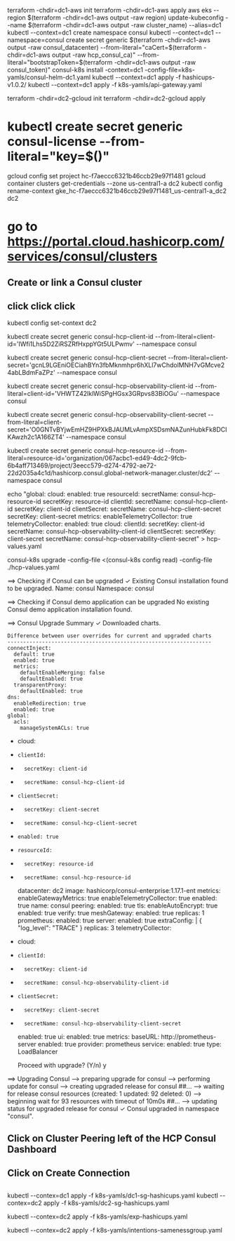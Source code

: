 terraform -chdir=dc1-aws init
terraform -chdir=dc1-aws apply
aws eks --region $(terraform -chdir=dc1-aws output -raw region) update-kubeconfig --name $(terraform -chdir=dc1-aws output -raw cluster_name) --alias=dc1
kubectl --context=dc1 create namespace consul
kubectl --contect=dc1 --namespace=consul create secret generic $(terraform -chdir=dc1-aws output -raw consul_datacenter) --from-literal="caCert=$(terraform -chdir=dc1-aws output -raw hcp_consul_ca)" --from-literal="bootstrapToken=$(terraform -chdir=dc1-aws output -raw consul_token)"
consul-k8s install -context=dc1 -config-file=k8s-yamls/consul-helm-dc1.yaml
kubectl --context=dc1 apply -f hashicups-v1.0.2/
kubectl --context=dc1 apply -f k8s-yamls/api-gateway.yaml

terraform -chdir=dc2-gcloud init
terraform -chdir=dc2-gcloud apply
# kubectl create secret generic consul-license --from-literal="key=$(<YOUR LICENSE FROM CSM>)"

gcloud config set project hc-f7aeccc6321b46ccb29e97f1481
gcloud container clusters get-credentials --zone us-central1-a dc2
kubectl config rename-context gke_hc-f7aeccc6321b46ccb29e97f1481_us-central1-a_dc2 dc2

# go to https://portal.cloud.hashicorp.com/services/consul/clusters
## Create or link a Consul cluster

## click click click

kubectl config set-context dc2

kubectl create secret generic consul-hcp-client-id --from-literal=client-id='IWfi1Lhs5D2ZiRSZRfHxppYGt5ULPwmv' --namespace consul

kubectl create secret generic consul-hcp-client-secret --from-literal=client-secret='gcnL9LGEniOECiahBYn3fbMknmhpr6hXLl7wChdolMNH7vGMcve24abLBdmFaZPz' --namespace consul

kubectl create secret generic consul-hcp-observability-client-id --from-literal=client-id='VHWTZ42lklWiSPgHGsx3GRpvs83BiOGu' --namespace consul

kubectl create secret generic consul-hcp-observability-client-secret --from-literal=client-secret='O0GNTvBYjwEmHZ9HPXkBJAUMLvAmpXSDsmNAZunHubkFk8DCIKAwzh2c1A166ZT4' --namespace consul

kubectl create secret generic consul-hcp-resource-id --from-literal=resource-id='organization/067acbc1-ed49-4dc2-9fcb-6b4aff713469/project/3eecc579-d274-4792-ae72-22d2035a4c1d/hashicorp.consul.global-network-manager.cluster/dc2' --namespace consul

echo "global:
  cloud:
    enabled: true
    resourceId:
      secretName: consul-hcp-resource-id
      secretKey: resource-id
    clientId:
      secretName: consul-hcp-client-id
      secretKey: client-id
    clientSecret:
      secretName: consul-hcp-client-secret
      secretKey: client-secret
  metrics:
    enableTelemetryCollector: true
telemetryCollector:
  enabled: true
  cloud:
    clientId:
      secretKey: client-id
      secretName: consul-hcp-observability-client-id
    clientSecret:
      secretKey: client-secret
      secretName: consul-hcp-observability-client-secret" > hcp-values.yaml

consul-k8s upgrade -config-file <(consul-k8s config read) -config-file ./hcp-values.yaml

==> Checking if Consul can be upgraded
 ✓ Existing Consul installation found to be upgraded.
    Name: consul
    Namespace: consul

==> Checking if Consul demo application can be upgraded
    No existing Consul demo application installation found.

==> Consul Upgrade Summary
 ✓ Downloaded charts.
    
    Difference between user overrides for current and upgraded charts
    -----------------------------------------------------------------
    connectInject:
      default: true
      enabled: true
      metrics:
        defaultEnableMerging: false
        defaultEnabled: true
      transparentProxy:
        defaultEnabled: true
    dns:
      enableRedirection: true
      enabled: true
    global:
      acls:
        manageSystemACLs: true
  +   cloud:
  +     clientId:
  +       secretKey: client-id
  +       secretName: consul-hcp-client-id
  +     clientSecret:
  +       secretKey: client-secret
  +       secretName: consul-hcp-client-secret
  +     enabled: true
  +     resourceId:
  +       secretKey: resource-id
  +       secretName: consul-hcp-resource-id
      datacenter: dc2
      image: hashicorp/consul-enterprise:1.17.1-ent
      metrics:
        enableGatewayMetrics: true
        enableTelemetryCollector: true
        enabled: true
      name: consul
      peering:
        enabled: true
      tls:
        enableAutoEncrypt: true
        enabled: true
        verify: true
    meshGateway:
      enabled: true
      replicas: 1
    prometheus:
      enabled: true
    server:
      enabled: true
      extraConfig: |
        {
          "log_level": "TRACE"
        }
      replicas: 3
    telemetryCollector:
  +   cloud:
  +     clientId:
  +       secretKey: client-id
  +       secretName: consul-hcp-observability-client-id
  +     clientSecret:
  +       secretKey: client-secret
  +       secretName: consul-hcp-observability-client-secret
      enabled: true
    ui:
      enabled: true
      metrics:
        baseURL: http://prometheus-server
        enabled: true
        provider: prometheus
      service:
        enabled: true
        type: LoadBalancer
  
    Proceed with upgrade? (Y/n) y

==> Upgrading Consul
 --> preparing upgrade for consul
 --> performing update for consul
 --> creating upgraded release for consul
 ##...
 --> waiting for release consul resources (created: 1 updated: 92  deleted: 0)
 --> beginning wait for 93 resources with timeout of 10m0s
 ##...
 --> updating status for upgraded release for consul
 ✓ Consul upgraded in namespace "consul".

## Click on Cluster Peering left of the HCP Consul Dashboard
## Click on Create Connection

##
kubectl --contex=dc1 apply -f k8s-yamls/dc1-sg-hashicups.yaml
kubectl --contex=dc2 apply -f k8s-yamls/dc2-sg-hashicups.yaml

kubectl --contex=dc2 apply -f k8s-yamls/exp-hashicups.yaml

kubectl --contex=dc2 apply -f k8s-yamls/intentions-samenessgroup.yaml
